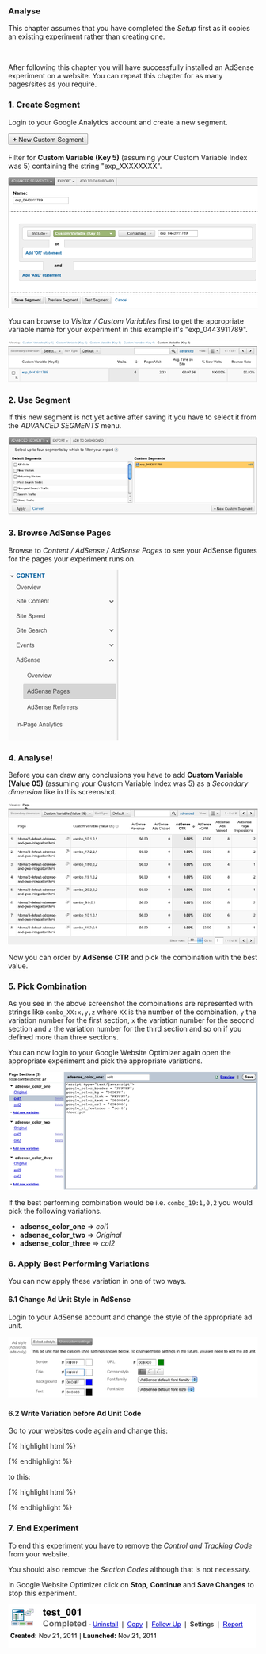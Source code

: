 <div class="alert-message block-message info">
<h3>Analyse</h3>
<p>This chapter assumes that you have completed the <em>Setup</em> first as it copies an existing experiment rather than creating one.</p>
<br />
<p>After following this chapter you will have successfully installed an AdSense experiment on a website. You can repeat this chapter for as many pages/sites as you require.</p>
</div>

### 1. Create Segment

Login to your Google Analytics account and create a new segment.

![step 1 - create segment](/img/scenarios/ga-analyse-1-create-segment.png)

Filter for **Custom Variable (Key 5)** (assuming your Custom Variable Index was 5) containing the string "exp_XXXXXXXX".

![step 1 - create experiment segment](/img/scenarios/ga-analyse-2-create-experiment-segment.png)

You can browse to *Visitor / Custom Variables* first to get the appropriate variable name for your experiment in this example it's "exp_0443911789".

![step 1 - look up variable name](/img/scenarios/ga-analyse-3-look-up-experiment.png)

### 2. Use Segment

If this new segment is not yet active after saving it you have to select it from the *ADVANCED SEGMENTS* menu.

![step 2 - use segment](/img/scenarios/ga-analyse-4-use-segment.png)

### 3. Browse AdSense Pages

Browse to *Content / AdSense / AdSense Pages* to see your AdSense figures for the pages your experiment runs on.

![step 3 - browse adsense pages](/img/scenarios/ga-analyse-5-browse-adsense-pages.png)

### 4. Analyse!

Before you can draw any conclusions you have to add **Custom Variable (Value 05)** (assuming your Custom Variable Index was 5) as a *Secondary dimension* like in this screenshot.

![step 4 - analyse](/img/scenarios/ga-analyse-6-analyse.png)

Now you can order by **AdSense CTR** and pick the combination with the best value.

### 5. Pick Combination

As you see in the above screenshot the combinations are represented with strings like `combo_XX:x,y,z` where `XX` is the number of the combination, `y` the variation number for the first section, `x` the variation number for the second section and `z` the variation number for the third section and so on if you defined more than three sections.

You can now login to your Google Website Optimizer again open the appropriate experiment and pick the appropriate variations.

![step 5 - pick variations](/img/scenarios/gwo-analyse-1-pick-variations.png)

If the best performing combination would be i.e. `combo_19:1,0,2` you would pick the following variations.

* **adsense_color_one** => *col1*
* **adsense_color_two** => *Original*
* **adsense_color_three** => *col2*

### 6. Apply Best Performing Variations

You can now apply these variation in one of two ways.

#### 6.1 Change Ad Unit Style in AdSense

Login to your AdSense account and change the style of the appropriate ad unit.

![step 6 - style ad unit](/img/scenarios/adsense-analyse-1-style.png)

#### 6.2 Write Variation before Ad Unit Code

Go to your websites code again and change this:

{% highlight html %}
<script>utmx_section("adsense_color_one")</script>
</noscript>
<script type="text/javascript"><!--
google_ad_client = "ca-pub-5296440426067087";
/* test_small_square */
google_ad_slot = "3016468276";
google_ad_width = 200;
google_ad_height = 200;
//-->
</script>
<script type="text/javascript"
src="http://pagead2.googlesyndication.com/pagead/show_ads.js">
</script>
{% endhighlight %}

to this:

{% highlight html %}
<script type="text/javascript">
google_color_border = "FFFFFF";
google_color_bg = "0000FF";
google_color_link = "FFFFFF";
google_color_text = "000000";
google_color_url = "008000";
</script>
<script type="text/javascript"><!--
google_ad_client = "ca-pub-5296440426067087";
/* test_small_square */
google_ad_slot = "3016468276";
google_ad_width = 200;
google_ad_height = 200;
//-->
</script>
<script type="text/javascript"
src="http://pagead2.googlesyndication.com/pagead/show_ads.js">
</script>
{% endhighlight %}

### 7. End Experiment

To end this experiment you have to remove the *Control and Tracking Code* from your website.

You should also remove the *Section Codes* although that is not necessary.

In Google Website Optimizer click on **Stop**, **Continue** and **Save Changes** to stop this experiment.

![step 16 - stopped experiment](/img/scenarios/gwo-new-experiment-step-16-stopped-experiment.png)

